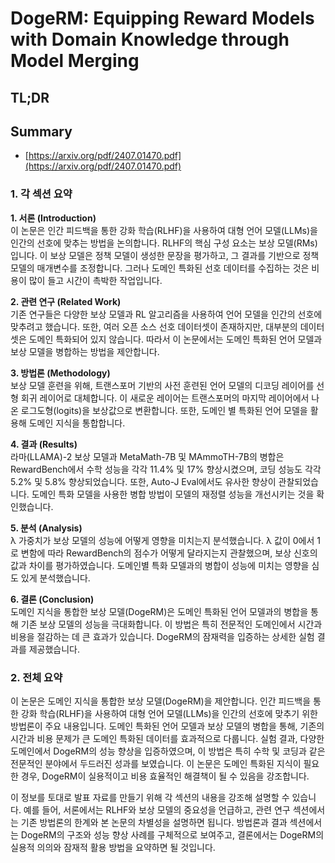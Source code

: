 # DogeRM: Equipping Reward Models with Domain Knowledge through Model Merging
## TL;DR
## Summary
- [https://arxiv.org/pdf/2407.01470.pdf](https://arxiv.org/pdf/2407.01470.pdf)

### 1. 각 섹션 요약

**1. 서론 (Introduction)**  
이 논문은 인간 피드백을 통한 강화 학습(RLHF)을 사용하여 대형 언어 모델(LLMs)을 인간의 선호에 맞추는 방법을 논의합니다. RLHF의 핵심 구성 요소는 보상 모델(RMs)입니다. 이 보상 모델은 정책 모델이 생성한 문장을 평가하고, 그 결과를 기반으로 정책 모델의 매개변수를 조정합니다. 그러나 도메인 특화된 선호 데이터를 수집하는 것은 비용이 많이 들고 시간이 촉박한 작업입니다.

**2. 관련 연구 (Related Work)**  
기존 연구들은 다양한 보상 모델과 RL 알고리즘을 사용하여 언어 모델을 인간의 선호에 맞추려고 했습니다. 또한, 여러 오픈 소스 선호 데이터셋이 존재하지만, 대부분의 데이터셋은 도메인 특화되어 있지 않습니다. 따라서 이 논문에서는 도메인 특화된 언어 모델과 보상 모델을 병합하는 방법을 제안합니다.

**3. 방법론 (Methodology)**  
보상 모델 훈련을 위해, 트랜스포머 기반의 사전 훈련된 언어 모델의 디코딩 레이어를 선형 회귀 레이어로 대체합니다. 이 새로운 레이어는 트랜스포머의 마지막 레이어에서 나온 로그도형(logits)을 보상값으로 변환합니다. 또한, 도메인 별 특화된 언어 모델을 활용해 도메인 지식을 통합합니다.

**4. 결과 (Results)**  
라마(LLAMA)-2 보상 모델과 MetaMath-7B 및 MAmmoTH-7B의 병합은 RewardBench에서 수학 성능을 각각 11.4% 및 17% 향상시켰으며, 코딩 성능도 각각 5.2% 및 5.8% 향상되었습니다. 또한, Auto-J Eval에서도 유사한 향상이 관찰되었습니다. 도메인 특화 모델을 사용한 병합 방법이 모델의 재정렬 성능을 개선시키는 것을 확인했습니다.

**5. 분석 (Analysis)**  
λ 가중치가 보상 모델의 성능에 어떻게 영향을 미치는지 분석했습니다. λ 값이 0에서 1로 변함에 따라 RewardBench의 점수가 어떻게 달라지는지 관찰했으며, 보상 신호의 값과 차이를 평가하였습니다. 도메인별 특화 모델과의 병합이 성능에 미치는 영향을 심도 있게 분석했습니다.

**6. 결론 (Conclusion)**  
도메인 지식을 통합한 보상 모델(DogeRM)은 도메인 특화된 언어 모델과의 병합을 통해 기존 보상 모델의 성능을 극대화합니다. 이 방법은 특히 전문적인 도메인에서 시간과 비용을 절감하는 데 큰 효과가 있습니다. DogeRM의 잠재력을 입증하는 상세한 실험 결과를 제공했습니다.

### 2. 전체 요약

이 논문은 도메인 지식을 통합한 보상 모델(DogeRM)을 제안합니다. 인간 피드백을 통한 강화 학습(RLHF)을 사용하여 대형 언어 모델(LLMs)을 인간의 선호에 맞추기 위한 방법론이 주요 내용입니다. 도메인 특화된 언어 모델과 보상 모델의 병합을 통해, 기존의 시간과 비용 문제가 큰 도메인 특화된 데이터를 효과적으로 다룹니다. 실험 결과, 다양한 도메인에서 DogeRM의 성능 향상을 입증하였으며, 이 방법은 특히 수학 및 코딩과 같은 전문적인 분야에서 두드러진 성과를 보였습니다. 이 논문은 도메인 특화된 지식이 필요한 경우, DogeRM이 실용적이고 비용 효율적인 해결책이 될 수 있음을 강조합니다.

이 정보를 토대로 발표 자료를 만들기 위해 각 섹션의 내용을 강조해 설명할 수 있습니다. 예를 들어, 서론에서는 RLHF와 보상 모델의 중요성을 언급하고, 관련 연구 섹션에서는 기존 방법론의 한계와 본 논문의 차별성을 설명하면 됩니다. 방법론과 결과 섹션에서는 DogeRM의 구조와 성능 향상 사례를 구체적으로 보여주고, 결론에서는 DogeRM의 실용적 의의와 잠재적 활용 방법을 요약하면 될 것입니다.